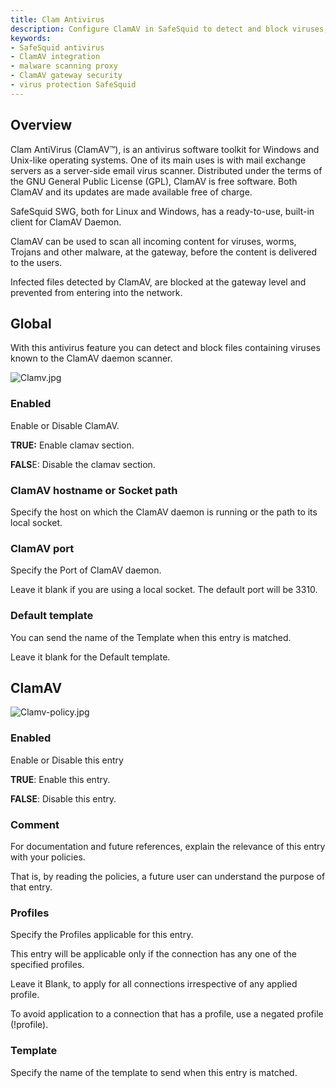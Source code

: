 ```yaml
---
title: Clam Antivirus  
description: Configure ClamAV in SafeSquid to detect and block viruses, worms, and malware at the gateway level. Learn how to integrate ClamAV daemon for proactive content scanning and enforce antivirus policies based on user profiles.  
keywords:  
- SafeSquid antivirus  
- ClamAV integration  
- malware scanning proxy  
- ClamAV gateway security  
- virus protection SafeSquid  
---
```


## Overview
Clam AntiVirus (ClamAV™), is an antivirus software toolkit for Windows and Unix-like operating systems. One of its main uses is with mail exchange servers as a server-side email virus scanner. Distributed under the terms of the GNU General Public License (GPL), ClamAV is free software. Both ClamAV and its updates are made available free of charge.

SafeSquid SWG, both for Linux and Windows, has a ready-to-use, built-in client for ClamAV Daemon.

ClamAV can be used to scan all incoming content for viruses, worms, Trojans and other malware, at the gateway, before the content is delivered to the users.

Infected files detected by ClamAV, are blocked at the gateway level and prevented from entering into the network.

## Global
With this antivirus feature you can detect and block files containing viruses known to the ClamAV daemon scanner.

![Clamv.jpg](/img/Configure/Real_Time_Content_Activity/Clam_antivirus/image1.webp)

### Enabled
Enable or Disable ClamAV.

**TRUE:** Enable clamav section.

**FALS**E: Disable the clamav section.

### ClamAV hostname or Socket path
Specify the host on which the ClamAV daemon is running or the path to its local socket.

### ClamAV port
Specify the Port of ClamAV daemon.

Leave it blank if you are using a local socket. The default port will be 3310.

### Default template
You can send the name of the Template when this entry is matched.

Leave it blank for the Default template.

## ClamAV
![Clamv-policy.jpg](/img/Configure/Real_Time_Content_Activity/Clam_antivirus/image2.webp)

### Enabled
Enable or Disable this entry

**TRUE**: Enable this entry.

**FALSE**: Disable this entry.

### Comment
For documentation and future references, explain the relevance of this entry with your policies.

That is, by reading the policies, a future user can understand the purpose of that entry.

### Profiles
Specify the Profiles applicable for this entry.

This entry will be applicable only if the connection has any one of the specified profiles.

Leave it Blank, to apply for all connections irrespective of any applied profile.

To avoid application to a connection that has a profile, use a negated profile (!profile).

### Template
Specify the name of the template to send when this entry is matched.